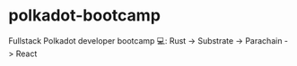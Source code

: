 # polkadot-bootcamp
Fullstack Polkadot developer bootcamp 💻: Rust -> Substrate -> Parachain -> React
